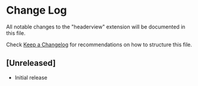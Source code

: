 # Change Log

All notable changes to the "headerview" extension will be documented in this file.

Check [Keep a Changelog](http://keepachangelog.com/) for recommendations on how to structure this file.

## [Unreleased]

- Initial release